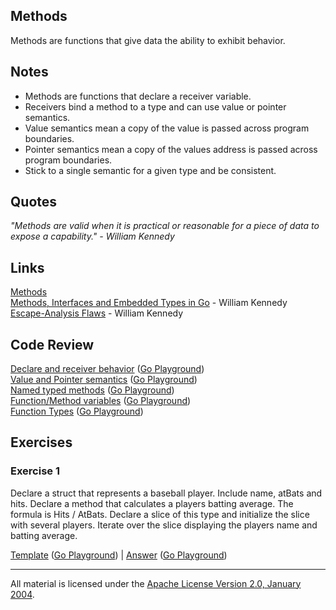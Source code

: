 ## Methods

Methods are functions that give data the ability to exhibit behavior.

## Notes

* Methods are functions that declare a receiver variable.
* Receivers bind a method to a type and can use value or pointer semantics.
* Value semantics mean a copy of the value is passed across program boundaries.
* Pointer semantics mean a copy of the values address is passed across program boundaries.
* Stick to a single semantic for a given type and be consistent.

## Quotes

_"Methods are valid when it is practical or reasonable for a piece of data to expose a capability." - William Kennedy_

## Links

[Methods](https://golang.org/doc/effective_go.html#methods)    
[Methods, Interfaces and Embedded Types in Go](https://www.ardanlabs.com/blog/2014/05/methods-interfaces-and-embedded-types.html) - William Kennedy    
[Escape-Analysis Flaws](https://www.ardanlabs.com/blog/2018/01/escape-analysis-flaws.html) - William Kennedy  

## Code Review

[Declare and receiver behavior](example1/example1.go) ([Go Playground](https://play.golang.org/p/-rK206XfGaV))  
[Value and Pointer semantics](example5/example5.go) ([Go Playground](https://play.golang.org/p/QmKfZAnZ6FQ))  
[Named typed methods](example2/example2.go) ([Go Playground](https://play.golang.org/p/9g1PIjyA2YQ))  
[Function/Method variables](example3/example3.go) ([Go Playground](https://play.golang.org/p/iRkiczvcHiH))  
[Function Types](example4/example4.go) ([Go Playground](https://play.golang.org/p/4TRrKs0-mTR))

## Exercises

### Exercise 1

Declare a struct that represents a baseball player. Include name, atBats and hits. Declare a method that calculates a players batting average. The formula is Hits / AtBats. Declare a slice of this type and initialize the slice with several players. Iterate over the slice displaying the players name and batting average.

[Template](exercises/template1/template1.go) ([Go Playground](https://play.golang.org/p/7oCUZ0IOBRK)) | 
[Answer](exercises/exercise1/exercise1.go) ([Go Playground](https://play.golang.org/p/smog--SovkM))
___
All material is licensed under the [Apache License Version 2.0, January 2004](http://www.apache.org/licenses/LICENSE-2.0).

